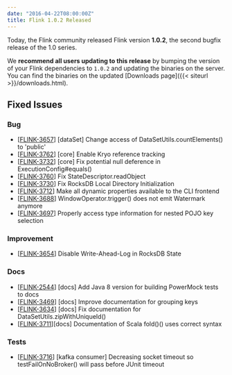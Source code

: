 ```yaml
---
date: "2016-04-22T08:00:00Z"
title: Flink 1.0.2 Released
---
```


Today, the Flink community released Flink version **1.0.2**, the second bugfix release of the 1.0 series.

We **recommend all users updating to this release** by bumping the version of your Flink dependencies to `1.0.2` and updating the binaries on the server. You can find the binaries on the updated [Downloads page]({{< siteurl >}}/downloads.html).

## Fixed Issues

### Bug

* [[FLINK-3657](https://issues.apache.org/jira/browse/FLINK-3657)] [dataSet] Change access of DataSetUtils.countElements() to 'public'
* [[FLINK-3762](https://issues.apache.org/jira/browse/FLINK-3762)] [core] Enable Kryo reference tracking
* [[FLINK-3732](https://issues.apache.org/jira/browse/FLINK-3732)] [core] Fix potential null deference in ExecutionConfig#equals()
* [[FLINK-3760](https://issues.apache.org/jira/browse/FLINK-3760)] Fix StateDescriptor.readObject
* [[FLINK-3730](https://issues.apache.org/jira/browse/FLINK-3730)] Fix RocksDB Local Directory Initialization
* [[FLINK-3712](https://issues.apache.org/jira/browse/FLINK-3712)] Make all dynamic properties available to the CLI frontend
* [[FLINK-3688](https://issues.apache.org/jira/browse/FLINK-3688)] WindowOperator.trigger() does not emit Watermark anymore
* [[FLINK-3697](https://issues.apache.org/jira/browse/FLINK-3697)] Properly access type information for nested POJO key selection

### Improvement

- [[FLINK-3654](https://issues.apache.org/jira/browse/FLINK-3654)] Disable Write-Ahead-Log in RocksDB State

### Docs
- [[FLINK-2544](https://issues.apache.org/jira/browse/FLINK-2544)] [docs] Add Java 8 version for building PowerMock tests to docs
- [[FLINK-3469](https://issues.apache.org/jira/browse/FLINK-3469)] [docs] Improve documentation for grouping keys
- [[FLINK-3634](https://issues.apache.org/jira/browse/FLINK-3634)] [docs] Fix documentation for DataSetUtils.zipWithUniqueId()
- [[FLINK-3711](https://issues.apache.org/jira/browse/FLINK-3711)][docs] Documentation of Scala fold()() uses correct syntax

### Tests

- [[FLINK-3716](https://issues.apache.org/jira/browse/FLINK-3716)] [kafka consumer] Decreasing socket timeout so testFailOnNoBroker() will pass before JUnit timeout
